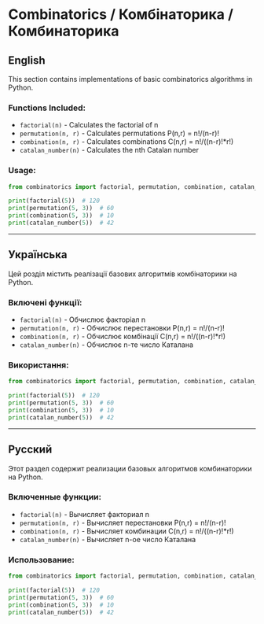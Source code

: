 # Combinatorics / Комбінаторика / Комбинаторика

## English

This section contains implementations of basic combinatorics algorithms in Python.

### Functions Included:
- `factorial(n)` - Calculates the factorial of n
- `permutation(n, r)` - Calculates permutations P(n,r) = n!/(n-r)!
- `combination(n, r)` - Calculates combinations C(n,r) = n!/((n-r)!*r!)
- `catalan_number(n)` - Calculates the nth Catalan number

### Usage:
```python
from combinatorics import factorial, permutation, combination, catalan_number

print(factorial(5))  # 120
print(permutation(5, 3))  # 60
print(combination(5, 3))  # 10
print(catalan_number(5))  # 42
```

---

## Українська

Цей розділ містить реалізації базових алгоритмів комбінаторики на Python.

### Включені функції:
- `factorial(n)` - Обчислює факторіал n
- `permutation(n, r)` - Обчислює перестановки P(n,r) = n!/(n-r)!
- `combination(n, r)` - Обчислює комбінації C(n,r) = n!/((n-r)!*r!)
- `catalan_number(n)` - Обчислює n-те число Каталана

### Використання:
```python
from combinatorics import factorial, permutation, combination, catalan_number

print(factorial(5))  # 120
print(permutation(5, 3))  # 60
print(combination(5, 3))  # 10
print(catalan_number(5))  # 42
```

---

## Русский

Этот раздел содержит реализации базовых алгоритмов комбинаторики на Python.

### Включенные функции:
- `factorial(n)` - Вычисляет факториал n
- `permutation(n, r)` - Вычисляет перестановки P(n,r) = n!/(n-r)!
- `combination(n, r)` - Вычисляет комбинации C(n,r) = n!/((n-r)!*r!)
- `catalan_number(n)` - Вычисляет n-ое число Каталана

### Использование:
```python
from combinatorics import factorial, permutation, combination, catalan_number

print(factorial(5))  # 120
print(permutation(5, 3))  # 60
print(combination(5, 3))  # 10
print(catalan_number(5))  # 42
```